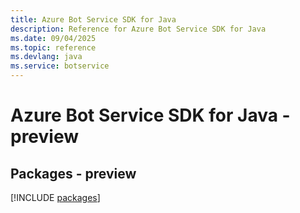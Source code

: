 ```yaml
---
title: Azure Bot Service SDK for Java
description: Reference for Azure Bot Service SDK for Java
ms.date: 09/04/2025
ms.topic: reference
ms.devlang: java
ms.service: botservice
---
```

# Azure Bot Service SDK for Java - preview
## Packages - preview
[!INCLUDE [packages](bot-service-index.md)]